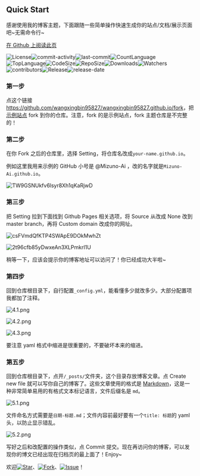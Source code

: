 ## Quick Start

感谢使用我的博客主题，下面跟随一些简单操作快速生成你的站点/文档/展示页面吧~无需命令行~

[在 Github 上阅读此页](https://github.com/wangxingbin95827/jekyll-theme-blog-latest)

![License](https://img.shields.io/github/license/wu-kan/jekyll-theme-WuK)![commit-activity](https://img.shields.io/github/commit-activity/m/wu-kan/jekyll-theme-WuK)![last-commit](https://img.shields.io/github/last-commit/wu-kan/jekyll-theme-WuK)![CountLanguage](https://img.shields.io/github/languages/count/wu-kan/jekyll-theme-WuK)![TopLanguage](https://img.shields.io/github/languages/top/wu-kan/jekyll-theme-WuK)![CodeSize](https://img.shields.io/github/languages/code-size/wu-kan/jekyll-theme-WuK)![RepoSize](https://img.shields.io/github/repo-size/wu-kan/jekyll-theme-WuK)![Downloads](https://img.shields.io/github/downloads/wu-kan/jekyll-theme-WuK/total)![Watchers](https://img.shields.io/github/watchers/wu-kan/jekyll-theme-WuK)![contributors](https://img.shields.io/github/contributors-anon/wu-kan/jekyll-theme-WuK)![Release](https://img.shields.io/github/v/release/wu-kan/jekyll-theme-WuK)![release-date](https://img.shields.io/github/release-date/wu-kan/jekyll-theme-WuK)

<!-- .slide vertical=true -->

### 第一步

点这个链接<https://github.com/wangxingbin95827/wangxingbin95827.github.io/fork>，把[示例站点](https://wangxingbin95827.github.io) fork 到你的仓库。注意，fork 的是示例站点，fork 主题仓库是不完整的！

<!-- .slide vertical=true -->

### 第二步

在你 Fork 之后的仓库里，选择 Setting，将仓库名改成`your-name.github.io`。

例如这里我用来示例的 GitHub 小号是 @Mizuno-Ai ，改的名字就是`Mizuno-Ai.github.io`。

<!-- .slide vertical=true -->

![TW9GSNUkfv6lsyr8Xh1qKaRjwD](https://Mizuno-Ai.wu-kan.cn/assets/image/2020/12/01/P61UlGcjqHSNXwa.png)

<!-- .slide vertical=true -->

### 第三步

把 Setting 拉到下面找到 Github Pages 相关选项，将 Source 从改成 None 改到 master branch，再将 Custom domain 改成你的网址。

<!-- .slide vertical=true -->

![csFVmdQfKTP4SWApE9DOkMwhZt](https://Mizuno-Ai.wu-kan.cn/assets/image/2020/12/01/zsLxQVYU2dj3yEa.png)

<!-- .slide vertical=true -->

![2t96cfb85yDwxeAn3XLPmkrI1U](https://Mizuno-Ai.wu-kan.cn/assets/image/2020/12/01/yTc6mozNvGru92p.png)

<!-- .slide vertical=true -->

稍等一下，应该会提示你的博客地址可以访问了！你已经成功大半啦~

<!-- .slide vertical=true -->

### 第四步

回到仓库根目录下，自行配置`_config.yml`，能看懂多少就改多少。大部分配置项我都加了注释。

<!-- .slide vertical=true -->

![4.1.png](https://Mizuno-Ai.wu-kan.cn/assets/image/2020/12/01/t7hOkr5LVpZfEn3.png)

<!-- .slide vertical=true -->

![4.2.png](https://Mizuno-Ai.wu-kan.cn/assets/image/2020/12/01/paufLrzkVhZenFJ.png)

<!-- .slide vertical=true -->

![4.3.png](https://Mizuno-Ai.wu-kan.cn/assets/image/2020/12/01/7i5uEYPHS2Ljts4.png)

<!-- .slide vertical=true -->

要注意 yaml 格式中缩进是很重要的，不要破坏本来的缩进。

<!-- .slide vertical=true -->

### 第五步

回到仓库根目录下，点开`/_posts/`文件夹，这个目录存放博客文章。点 Create new file 就可以写你自己的博客了。这些文章使用的格式是 [Markdown](https://www.runoob.com/markdown/md-tutorial.html)，这是一种非常简单易用的有格式文本标记语言，文件后缀名是 `md`。

<!-- .slide vertical=true -->

![5.1.png](https://Mizuno-Ai.wu-kan.cn/assets/image/2020/12/01/Jm784WbjACLtdOP.png)

<!-- .slide vertical=true -->

文件命名方式需要是`日期-标题.md`；文件内容前最好要有一个`title: 标题`的 yaml 头，以防止显示错乱。

<!-- .slide vertical=true -->

![5.2.png](https://Mizuno-Ai.wu-kan.cn/assets/image/2020/12/01/THowcQnNLFRJx7C.png)

<!-- .slide vertical=true -->

写好之后和改配置的操作类似，点 Commit 提交。现在再访问你的博客，可以发现你的博文已经出现在归档页的最上面了！Enjoy~

<!-- .slide vertical=true -->

欢迎[![Star](https://img.shields.io/github/stars/wangxingbin95827/wangxingbin95827.github.io)](https://github.com/wangxingbin95827/wangxingbin95827.github.io)、[![Fork](https://img.shields.io/github/forks/wangxingbin95827/wangxingbin95827.github.io)](https://github.com/wangxingbin95827/wangxingbin95827.github.io/fork)、[![Issue](https://img.shields.io/github/issues/wangxingbin95827/wangxingbin95827.github.io)](https://github.com/wangxingbin95827/wangxingbin95827.github.io/issues)！

